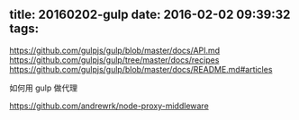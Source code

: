 title: 20160202-gulp
date: 2016-02-02 09:39:32
tags:
---


https://github.com/gulpjs/gulp/blob/master/docs/API.md
https://github.com/gulpjs/gulp/tree/master/docs/recipes
https://github.com/gulpjs/gulp/blob/master/docs/README.md#articles


如何用 gulp 做代理


https://github.com/andrewrk/node-proxy-middleware

